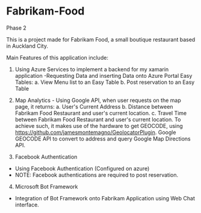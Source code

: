 # Fabrikam-Food
Phase 2

 This is a project made for Fabrikam Food, a small boutique restaurant based in Auckland City.
 
 Main Features of this application include:
  1. Using Azure Services to implement a backend for my xamarin application
    -Requesting Data and inserting Data onto Azure Portal Easy Tables:
      a. View Menu list to an Easy Table
      b. Post reservation to an Easy Table
      
  2. Map Analytics
    - Using Google API, when user requests on the map page, it returns:
      a. User's Current Address
      b. Distance between Fabrikam Food Restaurant and user's current location.
      c. Travel Time between Fabrikam Food Restaurant and user's current location.
    To achieve such, it makes use of the hardware to get GEOCODE, using https://github.com/jamesmontemagno/GeolocatorPlugin.
    Google GEOCODE API to convert to address and query Google Map Directions API.
    
 3. Facebook Authentication
  - Using Facebook Authentication (Configured on azure)
  - NOTE: Facebook authentications are required to post reservation.
  
 4. Microsoft Bot Framework
  - Integration of Bot Framework onto Fabrikam Application using Web Chat interface.
 
